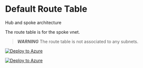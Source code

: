 # Default Route Table

Hub and spoke architecture

The route table is for the spoke vnet.

> ***WARNING***
> The route table is not associated to any subnets.

[![Deploy to Azure](https://aka.ms/deploytoazurebutton)](https://portal.azure.com/#create/Microsoft.Template/uri/https%3A%2F%2Fraw.githubusercontent.com%2Fjameswassinger%2FAzure%2Fmain%2FAzArmTemplates%2FAzDefaultRouteTable%2Ftemplate.json)

[![Deploy to Azure](https://aka.ms/deploytoazuregovbutton)](https://portal.azure.com/#create/Microsoft.Template/uri/https%3A%2F%2Fraw.githubusercontent.com%2Fjameswassinger%2FAzure%2Fmain%2FAzArmTemplates%2FAzDefaultRouteTable%2Ftemplate.json)

